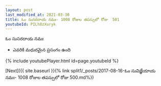 ```yaml
---
layout: post
last_modified_at: 2021-03-30
title: ఓం సుసరదాయ నమః- 1008 రోజుల తపస్సులో రోజు  501
youtubeId: PILh8zXuryk
---
```

 
 
 ఓం సుసరదాయ నమః  
 
 -  ఎవరికి మధురమైన ప్రసంగం ఉంది 
 
  
 
  
 
 
 
 
 
 


{% include youtubePlayer.html id=page.youtubeId %}
 
[Next]({{ site.baseurl }}{% link  split1/_posts/2017-08-16-ఓం సువిజ్ఞేయాయ నమః- 1008 రోజుల తపస్సులో రోజు  500.md%})
 
